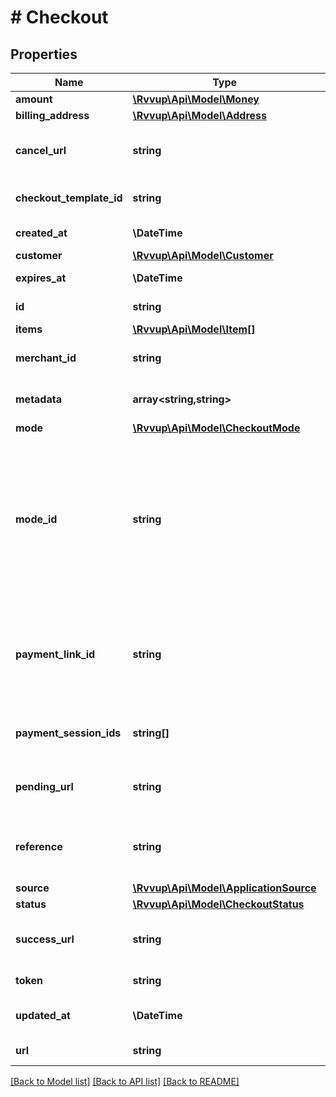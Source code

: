 # # Checkout

## Properties

Name | Type | Description | Notes
------------ | ------------- | ------------- | -------------
**amount** | [**\Rvvup\Api\Model\Money**](Money.md) |  | [optional]
**billing_address** | [**\Rvvup\Api\Model\Address**](Address.md) |  | [optional]
**cancel_url** | **string** | The URL to redirect the customer to if the checkout does not complete successfully. | [optional]
**checkout_template_id** | **string** | The ID of the checkout template to use for this checkout. |
**created_at** | **\DateTime** | The datetime when the checkout was created. |
**customer** | [**\Rvvup\Api\Model\Customer**](Customer.md) |  | [optional]
**expires_at** | **\DateTime** | The datetime when the checkout will expire. |
**id** | **string** | The unique ID of the checkout. |
**items** | [**\Rvvup\Api\Model\Item[]**](Item.md) |  |
**merchant_id** | **string** | The ID of the merchant that owns this checkout. |
**metadata** | **array<string,string>** | Key value pairs to store additional information about the checkout. |
**mode** | [**\Rvvup\Api\Model\CheckoutMode**](CheckoutMode.md) |  |
**mode_id** | **string** | Id related to this checkout mode. The associated AccountStatement&#39;s id for the ACCOUNT_STATEMENT mode.The associated PaymentLink&#39;s id for the PAYMENT_LINK mode.The checkout&#39;s id for the CHECKOUT and VIRTUAL_TERMINAL mode. |
**payment_link_id** | **string** | The ID of the payment link that was used to create this checkout.This field is deprecated and will be removed in a future version.Use the modeId field instead. | [optional]
**payment_session_ids** | **string[]** | The IDs of the payment sessions that were created for this checkout. |
**pending_url** | **string** | The URL to redirect the customer to if the checkout falls into a pending payment flow. | [optional]
**reference** | **string** | Your reference to identify the checkout and the subsequently created payment sessions. | [optional]
**source** | [**\Rvvup\Api\Model\ApplicationSource**](ApplicationSource.md) |  |
**status** | [**\Rvvup\Api\Model\CheckoutStatus**](CheckoutStatus.md) |  |
**success_url** | **string** | The URL to redirect the customer to after the checkout is completed successfully. | [optional]
**token** | **string** | The checkout session token. |
**updated_at** | **\DateTime** | The datetime when the checkout was last updated. |
**url** | **string** | The URL to the hosted checkout page. |

[[Back to Model list]](../../README.md#models) [[Back to API list]](../../README.md#endpoints) [[Back to README]](../../README.md)
